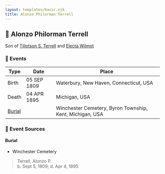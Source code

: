 ```yaml
---
layout: templates/basic.njk
title: Alonzo Philorman Terrell
---
```

## 🔵 Alonzo Philorman Terrell

Son of [Tillotson S. Terrell](/people/2/25548435) and [Electa Wilmot](/people/7/77370498)

### 📆 Events

Type | Date | Place
------ | ------ | ------
Birth | 05 SEP 1809 | Waterbury, New Haven, Connecticut, USA
Death | 04 APR 1895 | Michigan, USA
[Burial](#event-event-4) |  | Winchester Cemetery, Byron Township, Kent, Michigan, USA

### 📰 Event Sources

#### <a id="event-event-4"></a> Burial
* Winchester Cemetery
>   
  > Terrell, Alonzo P.  
  > b. Sept 5, 1809; d. Apr 4, 1895
